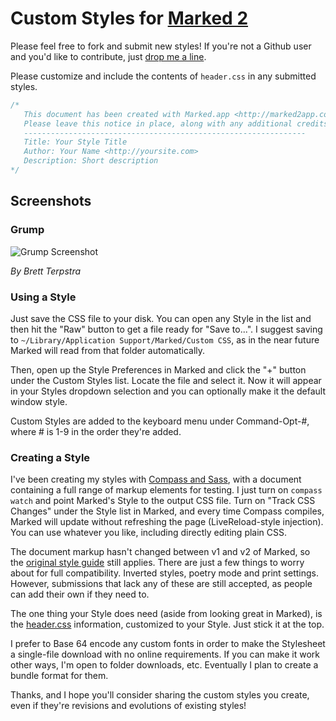 # Custom Styles for [Marked 2](http://marked2app.com)

Please feel free to fork and submit new styles! If you're not a Github user and you'd like to contribute, just [drop me a line](http://brettterpstra.com/contact/).

Please customize and include the contents of `header.css` in any submitted styles.

```css
/*
   This document has been created with Marked.app <http://marked2app.com>
   Please leave this notice in place, along with any additional credits below.
   ---------------------------------------------------------------
   Title: Your Style Title
   Author: Your Name <http://yoursite.com>
   Description: Short description
*/
```

## Screenshots

### Grump

![Grump Screenshot](http://ckyp.us/tRPi+)

*By Brett Terpstra*

### Using a Style

Just save the CSS file to your disk. You can open any Style in the list and then hit the "Raw" button to get a file ready for "Save to...". I suggest saving to `~/Library/Application Support/Marked/Custom CSS`, as in the near future Marked will read from that folder automatically. 

Then, open up the Style Preferences in Marked and click the "+" button under the Custom Styles list. Locate the file and select it. Now it will appear in your Styles dropdown selection and you can optionally make it the default window style.

Custom Styles are added to the keyboard menu under Command-Opt-#, where # is 1-9 in the order they're added.

### Creating a Style

I've been creating my styles with [Compass and Sass](http://compass-style.org/), with a document containing a full range of markup elements for testing. I just turn on `compass watch` and point Marked's Style to the output CSS file. Turn on "Track CSS Changes" under the Style list in Marked, and every time Compass compiles, Marked will update without refreshing the page (LiveReload-style injection). You can use whatever you like, including directly editing plain CSS.

The document markup hasn't changed between v1 and v2 of Marked, so the [original style guide](http://support.markedapp.com/kb/how-to-tips-and-tricks/writing-custom-css-for-marked) still applies. There are just a few things to worry about for full compatibility. Inverted styles, poetry mode and print settings. However, submissions that lack any of these are still accepted, as people can add their own if they need to.

The one thing your Style does need (aside from looking great in Marked), is the [header.css](https://github.com/ttscoff/MarkedCustomStyles/blob/master/header.css) information, customized to your Style. Just stick it at the top.

I prefer to Base 64 encode any custom fonts in order to make the Stylesheet a single-file download with no online requirements. If you can make it work other ways, I'm open to folder downloads, etc. Eventually I plan to create a bundle format for them.

Thanks, and I hope you'll consider sharing the custom styles you create, even if they're revisions and evolutions of existing styles!
